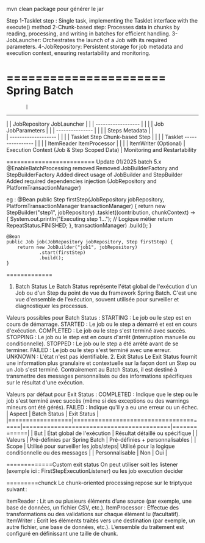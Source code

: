 mvn clean package pour générer le jar

Step
1-Tasklet step : Single task, implementing the Tasklet interface with the execute() method
2-Chunk-based step: Processes data in chunks by reading, processing, and writing in batches for efficient handling.
3-JobLauncher: Orchestrates the launch of a Job with its required parameters.
4-JobRepository: Persistent storage for job metadata and execution context, ensuring restartability and monitoring.

======================
    Spring Batch
======================
           |
  ------------------
  |                |
JobRepository   JobLauncher
  |                |
  |         ------------------
  |         |                |
  |       Job           JobParameters
  |         |
  |    ---------------
  |    |             |
  |  Steps          Metadata
  |    |             
  |    -------------------
  |    |                 |
  |  Tasklet Step   Chunk-based Step
  |    |                 |
  |   Tasklet      ----------------
  |                 |              |
  |             ItemReader   ItemProcessor
  |                 |              |
  |             ItemWriter  (Optional)
  |                 
Execution Context (Job & Step Scoped Data)
           |
Monitoring and Restartability

========================= Update 01/2025 batch 5.x
@EnableBatchProcessing removed
Removed JobBuilderFactory and StepBuilderFactory
Added direct usage of JobBuilder and StepBuilder
Added required dependencies injection (JobRepository and PlatformTransactionManager)

eg :
    @Bean
    public Step firstStep(JobRepository jobRepository, PlatformTransactionManager transactionManager) {
        return new StepBuilder("step1", jobRepository)
                .tasklet((contribution, chunkContext) -> {
                    System.out.println("Executing step 1...");
                    // Logique métier 
                    return RepeatStatus.FINISHED;
                }, transactionManager)
                .build();
    }

    @Bean
    public Job job(JobRepository jobRepository, Step firstStep) {
        return new JobBuilder("job1", jobRepository)
                .start(firstStep)
                .build();
    }

=============
1. Batch Status
Le Batch Status représente l'état global de l'exécution d'un Job ou d'un Step du point de vue du framework Spring Batch. C'est une vue d'ensemble de l'exécution, souvent utilisée pour surveiller et diagnostiquer les processus.

Valeurs possibles pour Batch Status :
STARTING : Le job ou le step est en cours de démarrage.
STARTED : Le job ou le step a démarré et est en cours d'exécution.
COMPLETED : Le job ou le step s'est terminé avec succès.
STOPPING : Le job ou le step est en cours d'arrêt (interruption manuelle ou conditionnelle).
STOPPED : Le job ou le step a été arrêté avant de se terminer.
FAILED : Le job ou le step s'est terminé avec une erreur.
UNKNOWN : L'état n'est pas identifiable.
2. Exit Status
Le Exit Status fournit une information plus granulaire et contextuelle sur la façon dont un Step ou un Job s'est terminé. Contrairement au Batch Status, il est destiné à transmettre des messages personnalisés ou des informations spécifiques sur le résultat d'une exécution.

Valeurs par défaut pour Exit Status :
COMPLETED : Indique que le step ou le job s'est terminé avec succès (même si des exceptions ou des warnings mineurs ont été gérés).
FAILED : Indique qu'il y a eu une erreur ou un échec.
| Aspect           | Batch Status                          | Exit Status                                            |
|==================|=======================================|==========================================|=============|
| But              | État global de l'exécution            | Résultat détaillé ou spécifique                        |
| Valeurs          | Pré-définies par Spring Batch         | Pré-définies + personnalisables                        |
| Scope            | Utilisé pour surveiller les jobs/steps| Utilisé pour la logique conditionnelle ou des messages |
| Personnalisable  | Non                                   | Oui                                                    |

=============Custom exit status
On peut utiliser soit les listener (exemple ici : FirstStepExecutionListener)
ou les job execution decider

=========chunck
Le chunk-oriented processing repose sur le triptyque suivant :

ItemReader : Lit un ou plusieurs éléments d’une source (par exemple, une base de données, un fichier CSV, etc.).
ItemProcessor : Effectue des transformations ou des validations sur chaque élément lu (facultatif).
ItemWriter : Écrit les éléments traités vers une destination (par exemple, un autre fichier, une base de données, etc.).
L’ensemble du traitement est configuré en définissant une taille de chunk.

